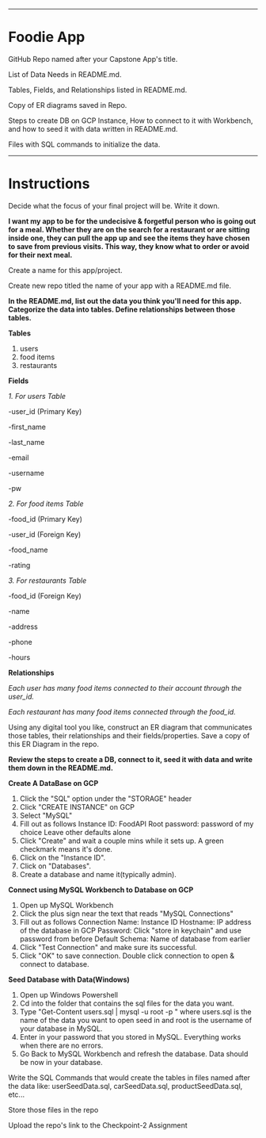 ****
# Foodie App

  
GitHub Repo named after your Capstone App's title.

List of Data Needs in README.md.

Tables, Fields, and Relationships listed in README.md.

Copy of ER diagrams saved in Repo.

Steps to create DB on GCP Instance, How to connect to it with Workbench, and how to seed it with data written in README.md.

Files with SQL commands to initialize the data.


****
# Instructions
Decide what the focus of your final project will be. Write it down.

**I want my app to be for the undecisive & forgetful person who is going out for a meal. Whether they are on the search for a restaurant or are sitting inside one, they can pull the app up and see the items they have chosen to save from previous visits. This way, they know what to order or avoid for their next meal.**

Create a name for this app/project.

Create new repo titled the name of your app with a README.md file.

**In the README.md, list out the data you think you'll need for this app. Categorize the data into tables. Define relationships between those tables.**

**Tables**
1. users
2. food items
3. restaurants

**Fields**

*1. For users Table*

-user_id (Primary Key)
 
-first_name

-last_name

-email

-username

-pw



*2. For food items Table*

-food_id (Primary Key)

-user_id (Foreign Key)

-food_name

-rating

*3. For restaurants Table*

-food_id (Foreign Key)

-name

-address

-phone

-hours

**Relationships**

*Each user has many food items connected to their account through the user_id.*

*Each restaurant has many food items connected through the food_id.*

Using any digital tool you like, construct an ER diagram that communicates those tables, their relationships and their fields/properties.
Save a copy of this ER Diagram in the repo.

**Review the steps to create a DB, connect to it, seed it with data and write them down in the README.md.**

**Create A DataBase on GCP**
1. Click the "SQL" option under the "STORAGE" header  
2. Click "CREATE INSTANCE" on GCP
3. Select "MySQL"
4. Fill out as follows
    Instance ID: FoodAPI
    Root password: password of my choice
    Leave other defaults alone
5. Click "Create" and wait a couple mins while it sets up. A green checkmark means it's done.
6. Click on the "Instance ID".
7. Click on "Databases".
9. Create a database and name it(typically admin).

**Connect using MySQL Workbench to Database on GCP**
1. Open up MySQL Workbench
2. Click the plus sign near the text that reads "MySQL Connections"
3. Fill out as follows
    Connection Name: Instance ID
    Hostname: IP address of the database in GCP
    Password: Click "store in keychain" and use password from before
    Default Schema: Name of database from earlier
4. Click "Test Connection" and make sure its successful.
5. Click "OK" to save connection. Double click connection to open & connect to database.

**Seed Database with Data(Windows)**

1. Open up Windows Powershell
2. Cd into the folder that contains the sql files for the data you want.
3. Type "Get-Content users.sql | mysql -u root -p " where users.sql is the name of the data you want to open seed in and root is the username of your database in MySQL.
4. Enter in your password that you stored in MySQL. Everything works when there are no errors.
5. Go Back to MySQL Workbench and refresh the database. Data should be now in your database.


Write the SQL Commands that would create the tables in files named after the data like: userSeedData.sql, carSeedData.sql, productSeedData.sql, etc...

Store those files in the repo

Upload the repo's link to the Checkpoint-2 Assignment